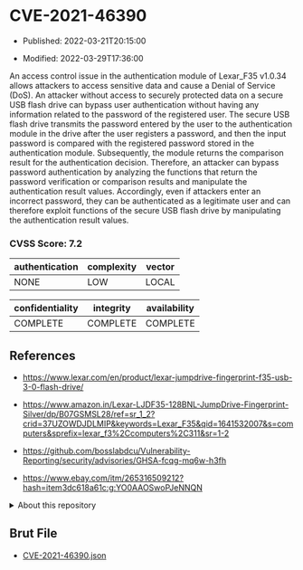 # CVE-2021-46390

- Published: 2022-03-21T20:15:00

- Modified: 2022-03-29T17:36:00

An access control issue in the authentication module of Lexar_F35 v1.0.34 allows attackers to access sensitive data and cause a Denial of Service (DoS). An attacker without access to securely protected data on a secure USB flash drive can bypass user authentication without having any information related to the password of the registered user. The secure USB flash drive transmits the password entered by the user to the authentication module in the drive after the user registers a password, and then the input password is compared with the registered password stored in the authentication module. Subsequently, the module returns the comparison result for the authentication decision. Therefore, an attacker can bypass password authentication by analyzing the functions that return the password verification or comparison results and manipulate the authentication result values. Accordingly, even if attackers enter an incorrect password, they can be authenticated as a legitimate user and can therefore exploit functions of the secure USB flash drive by manipulating the authentication result values.

### CVSS Score: **7.2**

| authentication | complexity | vector |
| --- | --- | --- |
| NONE | LOW | LOCAL |

| confidentiality | integrity | availability |
| --- | --- | --- |
| COMPLETE | COMPLETE | COMPLETE |

## References

* https://www.lexar.com/en/product/lexar-jumpdrive-fingerprint-f35-usb-3-0-flash-drive/

* https://www.amazon.in/Lexar-LJDF35-128BNL-JumpDrive-Fingerprint-Silver/dp/B07GSMSL28/ref=sr_1_2?crid=37UZOWDJDLMIP&keywords=Lexar_F35&qid=1641532007&s=computers&sprefix=lexar_f3%2Ccomputers%2C311&sr=1-2

* https://github.com/bosslabdcu/Vulnerability-Reporting/security/advisories/GHSA-fcqg-mq6w-h3fh

* https://www.ebay.com/itm/265316509212?hash=item3dc618a61c:g:YO0AAOSwoPJeNNQN

<details>
<summary>About this repository</summary> 

  This repository is part of the project [Live Hack CVE](https://github.com/Live-Hack-CVE). Main website can be found [www.live-hack.org](https://www.live-hack.org) 
  
  Made by [Sn0wAlice](https://github.com/Sn0wAlice) for the people that care about security and need to have a feed of the latest CVEs. Hope you enjoy it, don't forget to star the repo and follow me on [Twitter](https://twitter.com/Sn0wAlice) and [Github](https://github.com/Sn0wAlice). And that is my [personnal website](https://www.alice-snow.me/)

  - [Home Page](https://github.com/Live-Hack-CVE)
  - [Framework](https://github.com/Live-Hack-CVE/cve-framework)
  - [CVE database](https://github.com/Live-Hack-CVE/full_database)
  - [Changelog](https://github.com/Live-Hack-CVE/Changelog)
</details>

## Brut File

* [CVE-2021-46390.json](https://raw.githubusercontent.com/Live-Hack-CVE/full_database/main/cves/2021/CVE-2021-46390.json)


